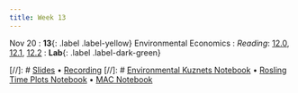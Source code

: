 ```yaml
---
title: Week 13
---
```


Nov 20
: **13**{: .label .label-yellow} Environmental Economics
: *Reading*: [12.0](https://data-88e.github.io/textbook/content/12-environmental/index.html), [12.1](https://data-88e.github.io/textbook/content/12-environmental/textbook1.html), [12.2](https://data-88e.github.io/textbook/content/12-environmental/KuznetsHypothesis-Copy1.html)
: **Lab**{: .label .label-dark-green} 

[//]: # [Slides]() &#8226; [Recording]()
[//]: # [Environmental Kuznets Notebook]() &#8226; [Rosling Time Plots Notebook]() &#8226; [MAC Notebook]()

